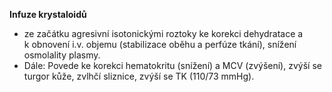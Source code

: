 <div class="w3-row">
<div class="w3-half">
<div class="w3-khaki w3-xlarge w3-padding w3-margin">

**Infuze krystaloidů**

 - ze začátku agresivní isotonickými roztoky ke korekci dehydratace a k obnovení i.v. objemu (stabilizace oběhu a perfúze tkání), snížení osmolality plasmy.
 - Dále: Povede ke korekci hematokritu (snížení) a MCV (zvýšení), zvýší se turgor kůže, zvlhčí sliznice, zvýší se TK (110/73 mmHg).

</div>
</div>
<div class="w3-half">

<bdl-animate-adobe src="screen/Dehydratace3.js" width="600" height="400" name="Dehydratace6" fromid="id4" responsive="true" playafterstart="true"></bdl-animate-adobe>
<bdl-animate-adobe-control id="id4"></bdl-animate-adobe-control>

</div>
</div>
